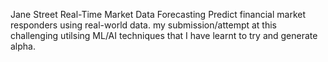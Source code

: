 Jane Street Real-Time Market Data Forecasting
Predict financial market responders using real-world data.
my submission/attempt at this challenging utilsing ML/AI techniques that I have learnt to try and generate alpha.
